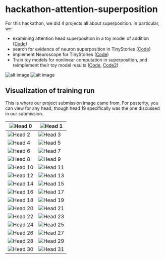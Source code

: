 # hackathon-attention-superposition


For this hackathon, we did 4 projects all about superposition. In particular, we:

- examining attention head superposition in a toy model of addition ([Code](https://github.com/firstuserhere/hackathon-attention-superposition/blob/main/Integer_Addition_Transformer_Attention_Head_Superposition.ipynb))
- search for evidence of neuron superposition in TinyStories ([Code](https://github.com/firstuserhere/hackathon-attention-superposition/blob/main/Investigating_Superposition_in_Tinystories.ipynb))
- implement Neuroscope for TinyStories ([Code](https://github.com/joshuadavid/neuroscope))
- Train toy models for nonlinear computation in superposition, and reimplement their toy model results ([Code](https://github.com/firstuserhere/hackathon-attention-superposition/blob/main/Hackathon_Computation_in_superpositon_.ipynb), [Code2](https://github.com/firstuserhere/hackathon-attention-superposition/blob/main/Hackathon_basic_template.ipynb))

![alt image](heatmap_animation.gif)
![alt image](heatmap_multi_animation.gif)

## Visualization of training run

This is where our project submission image came from. For posterity, you can view for any head, though head 19 specifically was the one discussed in our submission.

| ![Head 0](attn_projection_anims/head-000.gif) | ![Head 1](attn_projection_anims/head-001.gif) |
| --- | --- |
| ![Head 2](attn_projection_anims/head-002.gif) | ![Head 3](attn_projection_anims/head-003.gif) |
| ![Head 4](attn_projection_anims/head-004.gif) | ![Head 5](attn_projection_anims/head-005.gif) |
| ![Head 6](attn_projection_anims/head-006.gif) | ![Head 7](attn_projection_anims/head-007.gif) |
| ![Head 8](attn_projection_anims/head-010.gif) | ![Head 9](attn_projection_anims/head-009.gif) |
| ![Head 10](attn_projection_anims/head-010.gif) | ![Head 11](attn_projection_anims/head-011.gif) |
| ![Head 12](attn_projection_anims/head-012.gif) | ![Head 13](attn_projection_anims/head-013.gif) |
| ![Head 14](attn_projection_anims/head-014.gif) | ![Head 15](attn_projection_anims/head-015.gif) |
| ![Head 16](attn_projection_anims/head-016.gif) | ![Head 17](attn_projection_anims/head-017.gif) |
| ![Head 18](attn_projection_anims/head-018.gif) | ![Head 19](attn_projection_anims/head-019.gif) |
| ![Head 20](attn_projection_anims/head-020.gif) | ![Head 21](attn_projection_anims/head-021.gif) |
| ![Head 22](attn_projection_anims/head-022.gif) | ![Head 23](attn_projection_anims/head-023.gif) |
| ![Head 24](attn_projection_anims/head-024.gif) | ![Head 25](attn_projection_anims/head-025.gif) |
| ![Head 26](attn_projection_anims/head-026.gif) | ![Head 27](attn_projection_anims/head-027.gif) |
| ![Head 28](attn_projection_anims/head-028.gif) | ![Head 29](attn_projection_anims/head-029.gif) |
| ![Head 30](attn_projection_anims/head-030.gif) | ![Head 31](attn_projection_anims/head-031.gif) |
